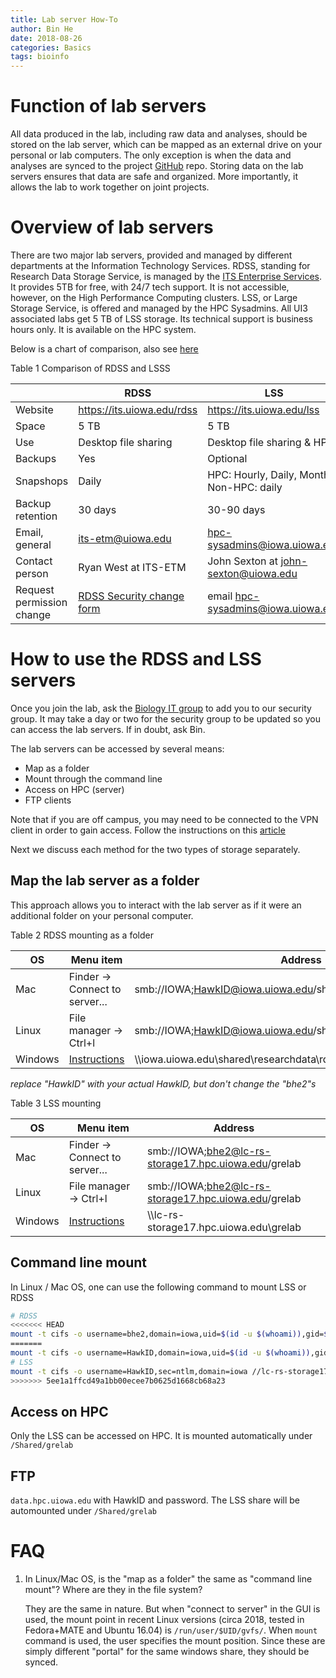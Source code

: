 ```yaml
---
title: Lab server How-To
author: Bin He
date: 2018-08-26
categories: Basics
tags: bioinfo
---
```


# Function of lab servers

All data produced in the lab, including raw data and analyses, should be stored on the lab server, which can be mapped as an external drive on your personal or lab computers. The only exception is when the data and analyses are synced to the project [GitHub](https://github.com/binhe-lab) repo. Storing data on the lab servers ensures that data are safe and organized. More importantly, it allows the lab to work together on joint projects.

# Overview of lab servers

There are two major lab servers, provided and managed by different departments at the Information Technology Services. RDSS, standing for Research Data Storage Service, is managed by the [ITS Enterprise Services](https://its.uiowa.edu/about/es). It provides 5TB for free, with 24/7 tech support. It is not accessible, however, on the High Performance Computing clusters. LSS, or Large Storage Service, is offered and managed by the HPC Sysadmins. All UI3 associated labs get 5 TB of LSS storage. Its technical support is business hours only. It is available on the HPC system.

Below is a chart of comparison, also see [here](https://its.uiowa.edu/researchstorage)

Table 1 Comparison of RDSS and LSSS

|  | RDSS | LSS |
|--|--|--|
| Website | <https://its.uiowa.edu/rdss> | <https://its.uiowa.edu/lss> |
| Space | 5 TB | 5 TB |
| Use   | Desktop file sharing | Desktop file sharing & HPC |
| Backups | Yes | Optional |
| Snapshops | Daily | HPC: Hourly, Daily, Monthly; Non-HPC: daily | 
| Backup retention | 30 days | 30-90 days |
| Email, general | <its-etm@uiowa.edu> | <hpc-sysadmins@iowa.uiowa.edu> |
| Contact person | Ryan West at ITS-ETM | John Sexton at <john-sexton@uiowa.edu> |
| Request permission change | [RDSS Security change form](https://uiowa.qualtrics.com/SE/?SID=SV_8qyutD7sDdwnOoB) | email <hpc-sysadmins@iowa.uiowa.edu> |

# How to use the RDSS and LSS servers

Once you join the lab, ask the [Biology IT group](mailto:biology-help-sm@uiowa.edu) to add you to our security group. It may take a day or two for the security group to be updated so you can access the lab servers. If in doubt, ask Bin.

The lab servers can be accessed by several means:

- Map as a folder
- Mount through the command line
- Access on HPC (server)
- FTP clients
    
Note that if you are off campus, you may need to be connected to the VPN client in order to gain access. Follow the instructions on this [article](https://its.uiowa.edu/support/article/1876)

Next we discuss each method for the two types of storage separately.

## Map the lab server as a folder

This approach allows you to interact with the lab server as if it were an additional folder on your personal computer.

Table 2  RDSS mounting as a folder

| OS | Menu item | Address |
|----|--------|------|
| Mac | Finder -> Connect to server... | smb://IOWA;HawkID@iowa.uiowa.edu/shared/researchdata/rdss_bhe2 |
| Linux | File manager -> Ctrl+l | smb://IOWA;HawkID@iowa.uiowa.edu/shared/researchdata/rdss_bhe2 |
| Windows | [Instructions](https://its.uiowa.edu/support/article/102465) | \\\\iowa.uiowa.edu\shared\researchdata\rdss_bhe2 |

*replace "HawkID" with your actual HawkID, but don't change the "bhe2"s*

Table 3  LSS mounting

| OS | Menu item | Address |
|----|--------|------|
| Mac | Finder -> Connect to server... | smb://IOWA;bhe2@lc-rs-storage17.hpc.uiowa.edu/grelab |
| Linux | File manager -> Ctrl+l | smb://IOWA;bhe2@lc-rs-storage17.hpc.uiowa.edu/grelab |
| Windows | [Instructions](https://its.uiowa.edu/support/article/102465) | \\\\lc-rs-storage17.hpc.uiowa.edu\grelab |

## Command line mount

In Linux / Mac OS, one can use the following command to mount LSS or RDSS

```bash
# RDSS
<<<<<<< HEAD
mount -t cifs -o username=bhe2,domain=iowa,uid=$(id -u $(whoami)),gid=$(id -g $(whoami)) //rdss.iowa.uiowa.edu/rdss_bhe2 /mnt/cifs/rdss_bhe2 # the additional uid and gid options are required so that the cifs client knows that these are the uid and gid for the user that matches the uid and gid on the server, which can be different.
=======
mount -t cifs -o username=HawkID,domain=iowa,uid=$(id -u $(whoami)),gid=$(id -g $(whoami)) //rdss.iowa.uiowa.edu/rdss_bhe2 /mnt/cifs/rdss_bhe2 # the additional uid and gid options are required so that the cifs client knows that these are the uid and gid for the user that matches the uid and gid on the server, which can be different.
# LSS
mount -t cifs -o username=HawkID,sec=ntlm,domain=iowa //lc-rs-storage17.hpc.uiowa.edu/grelab /mnt/cifs/lss_grelab
>>>>>>> 5ee1a1ffcd49a1bb00ecee7b0625d1668cb68a23
```

## Access on HPC

Only the LSS can be accessed on HPC. It is mounted automatically under `/Shared/grelab`

## FTP

`data.hpc.uiowa.edu` with HawkID and password. The LSS share will be automounted under `/Shared/grelab`

# FAQ

1. In Linux/Mac OS, is the "map as a folder" the same as "command line mount"? Where are they in the file system?

    They are the same in nature. But when "connect to server" in the GUI is used, the mount point in recent Linux versions (circa 2018, tested in Fedora+MATE and Ubuntu 16.04) is `/run/user/$UID/gvfs/`. When `mount` command is used, the user specifies the mount position. Since these are simply different "portal" for the same windows share, they should be synced.
